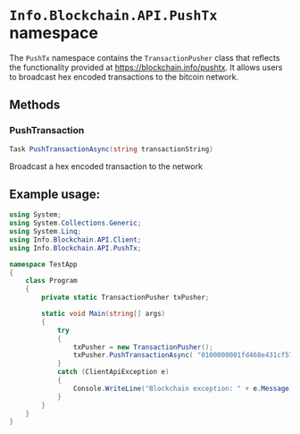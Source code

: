 # `Info.Blockchain.API.PushTx` namespace

The `PushTx` namespace contains the `TransactionPusher` class that reflects the functionality provided at https://blockchain.info/pushtx. It allows users to broadcast hex encoded transactions to the bitcoin network.

## Methods

### PushTransaction

```csharp
Task PushTransactionAsync(string transactionString)
```

   Broadcast a hex encoded transaction to the network

## Example usage:

```csharp
using System;
using System.Collections.Generic;
using System.Linq;
using Info.Blockchain.API.Client;
using Info.Blockchain.API.PushTx;

namespace TestApp
{
    class Program
    {
        private static TransactionPusher txPusher;

        static void Main(string[] args)
        {
            try
            {
                txPusher = new TransactionPusher();
				txPusher.PushTransactionAsync( "0100000001fd468e431cf5797b108e4d22724e1e055b3ecec59af4ef17b063afd36d3c5cf6010000008c4930460221009918eee8be186035be8ca573b7a4ef7bc672c59430785e5390cc375329a2099702210085b86387e3e15d68c847a1bdf786ed0fdbc87ab3b7c224f3c5490ac19ff4e756014104fe2cfcf0733e559cbf28d7b1489a673c0d7d6de8470d7ff3b272e7221afb051b777b5f879dd6a8908f459f950650319f0e83a5cf1d7c1dfadf6458f09a84ba80ffffffff01185d2033000000001976a9144be9a6a5f6fb75765145d9c54f1a4929e407d2ec88ac00000000").Wait();
            }
            catch (ClientApiException e)
            {
                Console.WriteLine("Blockchain exception: " + e.Message);
            }
        }
    }
}

```
